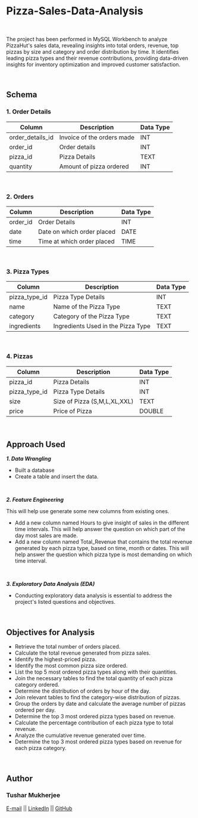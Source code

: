 # Pizza-Sales-Data-Analysis

<br>

 The project has been performed in MySQL Workbench to analyze PizzaHut's sales data, revealing insights into total orders, revenue, top pizzas by size and category and order distribution by time. It identifies leading pizza types and their revenue contributions, providing data-driven insights for inventory optimization and improved customer satisfaction.

<br>

## Schema
### 1. Order Details

| Column            | Description                                   | Data Type  |
|-------------------|-----------------------------------------------|------------|
| order_details_id  | Invoice of the orders made                    | INT        |
| order_id          | Order details                                 | INT        |
| pizza_id          | Pizza Details                                 | TEXT       |
| quantity          | Amount of pizza ordered                       | INT        |

<br>

### 2. Orders

| Column            | Description                                   | Data Type  |
|-------------------|-----------------------------------------------|------------|
| order_id          | Order Details                                 | INT        |
| date              | Date on which order placed                    | DATE       |
| time              | Time at which order placed                    | TIME       |

<br>

### 3. Pizza Types

| Column            | Description                                   | Data Type  |
|-------------------|-----------------------------------------------|------------|
| pizza_type_id     | Pizza Type Details                            | INT        |
| name              | Name of the Pizza Type                        | TEXT       |
| category          | Category of the Pizza Type                    | TEXT       |
| ingredients       | Ingredients Used in the Pizza Type            | TEXT       |

<br>

### 4. Pizzas

| Column            | Description                                   | Data Type  |
|-------------------|-----------------------------------------------|------------|
| pizza_id          | Pizza Details                                 | INT        |
| pizza_type_id     | Pizza Type Details                            | INT        |
| size              | Size of Pizza (S,M,L,XL,XXL)                  | TEXT       |
| price             | Price of Pizza                                | DOUBLE     |

<br>

## Approach Used
***1.	Data Wrangling***

- Built a database
- Create a table and insert the data.

<br>

***2.	Feature Engineering***

This will help use generate some new columns from existing ones.
- Add a new column named Hours to give insight of sales in the different time intervals. This will help answer the question on which part of the day most sales are made.
- Add a new column named Total_Revenue that contains the total revenue generated by each pizza type, based on time, month or dates. This will help answer the question which pizza type is most demanding on which time interval.

<br>

***3.  Exploratory Data Analysis (EDA)***

- Conducting exploratory data analysis is essential to address the project's listed questions and objectives.
<br>

## Objectives for Analysis

- Retrieve the total number of orders placed.
- Calculate the total revenue generated from pizza sales.
- Identify the highest-priced pizza.
- Identify the most common pizza size ordered.
- List the top 5 most ordered pizza types along with their quantities.
- Join the necessary tables to find the total quantity of each pizza category ordered.
- Determine the distribution of orders by hour of the day.
- Join relevant tables to find the category-wise distribution of pizzas.
- Group the orders by date and calculate the average number of pizzas ordered per day.
- Determine the top 3 most ordered pizza types based on revenue.
- Calculate the percentage contribution of each pizza type to total revenue.
- Analyze the cumulative revenue generated over time.
- Determine the top 3 most ordered pizza types based on revenue for each pizza category.

<br>

## Author
### Tushar Mukherjee 

<a href="mailto: mukherjeetushar78@gmail.com">E-mail</a> || <a href="https://www.linkedin.com/in/tushar-mukherjee-b8516028a">LinkedIn</a> || <a href="https://github.com/GocoVoid">GitHub</a>
